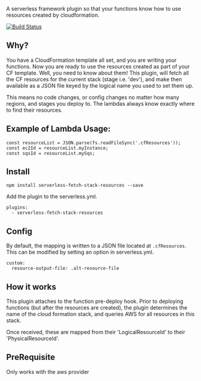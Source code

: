 A serverless framework plugin so that your functions know how to use resources created by cloudformation.

[![Build Status](https://travis-ci.org/rurri/serverless-fetch-stack-resources.svg?branch=master)](https://travis-ci.org/rurri/serverless-fetch-stack-resources)

## Why?

You have a CloudFormation template all set, and you are writing your functions. Now you are ready to use the
resources created as part of your CF template. Well, you need to know about them! This plugin, will fetch
all the CF resources for the current stack (stage i.e. 'dev'), and make then available as a JSON file
keyed by the logical name you used to set them up.

This means no code changes, or config changes no matter how many regions, and stages you deploy to.
The lambdas always know exactly where to find their resources.

## Example of Lambda Usage:

```
const resourceList = JSON.parse(fs.readFileSync('.cfResources'));
const ec2Id = resourceList.myInstance;
const sqsId = resourceList.mySqs;
```

## Install

`npm install serverless-fetch-stack-resources --save`

Add the plugin to the serverless.yml.

```
plugins:
  - serverless-fetch-stack-resources
```

## Config

By default, the mapping is written to a JSON file located at `.cfResources`. This can be modified by
setting an option in serverless.yml.

```
custom:
  resource-output-file: .alt-resource-file
```

## How it works

This plugin attaches to the function pre-deploy hook. Prior to deploying functions (but after the resources are created),
the plugin determines the name of the cloud formation stack, and queries AWS for all resources in this stack.

Once received, these are mapped from their 'LogicalResourceId' to their 'PhysicalResourceId'.

## PreRequisite

Only works with the aws provider